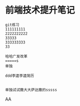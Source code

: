 # 前端技术提升笔记

`````
git练习
111111111
2222222222
33333
333333333
33

哈哈广发改革
=====s 
单独

ddd李逵李逵简历


单独试试撒大大萨达撒的sssss
`````
AA